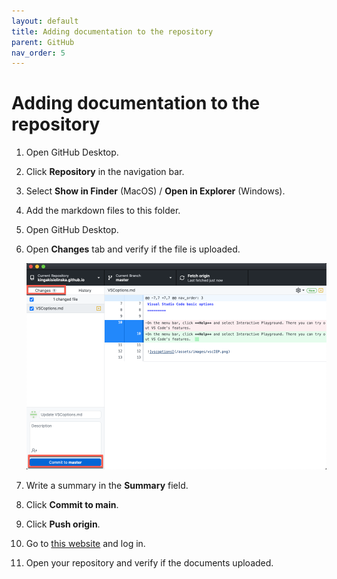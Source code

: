 ```yaml
---
layout: default
title: Adding documentation to the repository
parent: GitHub
nav_order: 5
---
```

 
# Adding documentation to the repository


1.	Open GitHub Desktop.
2.	Click **Repository** in the navigation bar.
3.	Select **Show in Finder** (MacOS) / **Open in Explorer** (Windows).
4.	Add the markdown files to this folder.
5.	Open GitHub Desktop.
6.	Open **Changes** tab and verify if the file is uploaded.  


    ![vscoptions](/assets/images/changes.png)   

7.	Write a summary in the **Summary** field.
8.	Click **Commit to main**.
9.	Click **Push origin**.
10.	Go to [this website](https://github.com//) and log in.
11.	Open your repository and verify if the documents uploaded.
